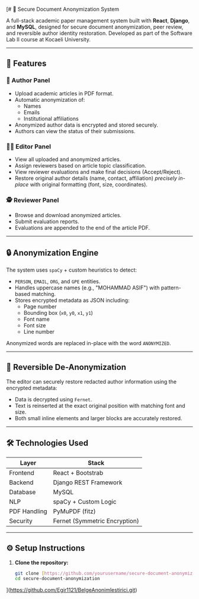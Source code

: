 [# 🔐 Secure Document Anonymization System

A full-stack academic paper management system built with **React**, **Django**, and **MySQL**, designed for secure document anonymization, peer review, and reversible author identity restoration. Developed as part of the Software Lab II course at Kocaeli University.

---

## 🚀 Features

### 📝 Author Panel
- Upload academic articles in PDF format.
- Automatic anonymization of:
  - Names
  - Emails
  - Institutional affiliations
- Anonymized author data is encrypted and stored securely.
- Authors can view the status of their submissions.

### 🧑‍⚖️ Editor Panel
- View all uploaded and anonymized articles.
- Assign reviewers based on article topic classification.
- View reviewer evaluations and make final decisions (Accept/Reject).
- Restore original author details (name, contact, affiliation) *precisely in-place* with original formatting (font, size, coordinates).

### 🕵️ Reviewer Panel
- Browse and download anonymized articles.
- Submit evaluation reports.
- Evaluations are appended to the end of the article PDF.

---

## 🔒 Anonymization Engine

The system uses `spaCy` + custom heuristics to detect:
- `PERSON`, `EMAIL`, `ORG`, and `GPE` entities.
- Handles uppercase names (e.g., "MOHAMMAD ASIF") with pattern-based matching.
- Stores encrypted metadata as JSON including:
  - Page number
  - Bounding box (`x0`, `y0`, `x1`, `y1`)
  - Font name
  - Font size
  - Line number

Anonymized words are replaced in-place with the word `ANONYMIZED`.

---

## 🔁 Reversible De-Anonymization

The editor can securely restore redacted author information using the encrypted metadata:
- Data is decrypted using `Fernet`.
- Text is reinserted at the exact original position with matching font and size.
- Both small inline elements and larger blocks are accurately restored.

---

## 🛠️ Technologies Used

| Layer           | Stack                |
|----------------|----------------------|
| Frontend       | React + Bootstrab    |
| Backend        | Django REST Framework |
| Database       | MySQL                |
| NLP            | spaCy + Custom Logic |
| PDF Handling   | PyMuPDF (fitz)       |
| Security       | Fernet (Symmetric Encryption) |

---

## ⚙️ Setup Instructions

1. **Clone the repository:**
   ```bash
   git clone [https://github.com/yourusername/secure-document-anonymization.git](https://github.com/Egir1121/BelgeAnonimlestirici.git)
   cd secure-document-anonymization
](https://github.com/Egir1121/BelgeAnonimlestirici.git)

